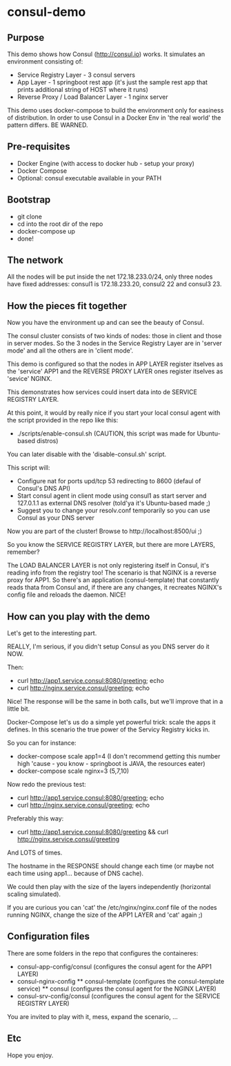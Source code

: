 # consul-demo

## Purpose

This demo shows how Consul (http://consul.io) works. It simulates an environment consisting of:
* Service Registry Layer - 3 consul servers
* App Layer - 1 springboot rest app (it's just the sample rest app that prints additional string of HOST where it runs)
* Reverse Proxy / Load Balancer Layer - 1 nginx server

This demo uses docker-compose to build the environment only for easiness of distribution. In order to use Consul in a Docker Env in 'the real world' the pattern differs. BE WARNED.

## Pre-requisites

* Docker Engine (with access to docker hub - setup your proxy)
* Docker Compose
* Optional: consul executable available in your PATH

## Bootstrap

* git clone
* cd into the root dir of the repo
* docker-compose up
* done!

## The network

All the nodes will be put inside the net 172.18.233.0/24, only three nodes have fixed addresses: consul1 is 172.18.233.20, consul2 22 and consul3 23.

## How the pieces fit together

Now you have the environment up and can see the beauty of Consul.

The consul cluster consists of two kinds of nodes: those in client and those in server modes. So the 3 nodes in the Service Registry Layer are in 'server mode' and all the others are in 'client mode'.

This demo is configured so that the nodes in APP LAYER register itselves as the 'service' APP1 and the REVERSE PROXY LAYER ones register itselves as 'sevice' NGINX.

This demonstrates how services could insert data into de SERVICE REGISTRY LAYER.

At this point, it would by really nice if you start your local consul agent with the script provided in the repo like this:
* ./scripts/enable-consul.sh (CAUTION, this script was made for Ubuntu-based distros)

You can later disable with the 'disable-consul.sh' script.

This script will:
* Configure nat for ports upd/tcp 53 redirecting to 8600 (defaul of Consul's DNS API)
* Start consul agent in client mode using consul1 as start server and 127.0.1.1 as external DNS resolver (told'ya it's Ubuntu-based made ;)
* Suggest you to change your resolv.conf temporarily so you can use Consul as your DNS server

Now you are part of the cluster! Browse to http://localhost:8500/ui ;)

So you know the SERVICE REGISTRY LAYER, but there are more LAYERS, remember?

The LOAD BALANCER LAYER is not only registering itself in Consul, it's reading info from the registry too! The scenario is that NGINX is a reverse proxy for APP1. So there's an application (consul-template) that constantly reads thata from Consul and, if there are any changes, it recreates NGINX's config file and reloads the daemon. NICE!

## How can you play with the demo

Let's get to the interesting part.

REALLY, I'm serious, if you didn't setup Consul as you DNS server do it NOW.

Then:
* curl http://app1.service.consul:8080/greeting; echo
* curl http://nginx.service.consul/greeting; echo

Nice! The response will be the same in both calls, but we'll improve that in a little bit.

Docker-Compose let's us do a simple yet powerful trick: scale the apps it defines. In this scenario the true power of the Servicy Registry kicks in.

So you can for instance:
* docker-compose scale app1=4 (I don't recommend getting this number high 'cause - you know - springboot is JAVA, the resources eater)
* docker-compose scale nginx=3 (5,7,10)

Now redo the previous test:
* curl http://app1.service.consul:8080/greeting; echo
* curl http://nginx.service.consul/greeting; echo

Preferably this way:
* curl http://app1.service.consul:8080/greeting && curl http://nginx.service.consul/greeting

And LOTS of times.

The hostname in the RESPONSE should change each time (or maybe not each time using app1... because of DNS cache).

We could then play with the size of the layers independently (horizontal scaling simulated).

If you are curious you can 'cat' the /etc/nginx/nginx.conf file of the nodes running NGINX, change the size of the APP1 LAYER and 'cat' again ;)


## Configuration files

There are some folders in the repo that configures the containeres:
* consul-app-config/consul (configures the consul agent for the APP1 LAYER)
* consul-nginx-config
** consul-template (configures the consul-template service)
** consul (configures the consul agent for the NGINX LAYER)
* consul-srv-config/consul (configures the consul agent for the SERVICE REGISTRY LAYER)

You are invited to play with it, mess, expand the scenario, ...

## Etc

Hope you enjoy.

